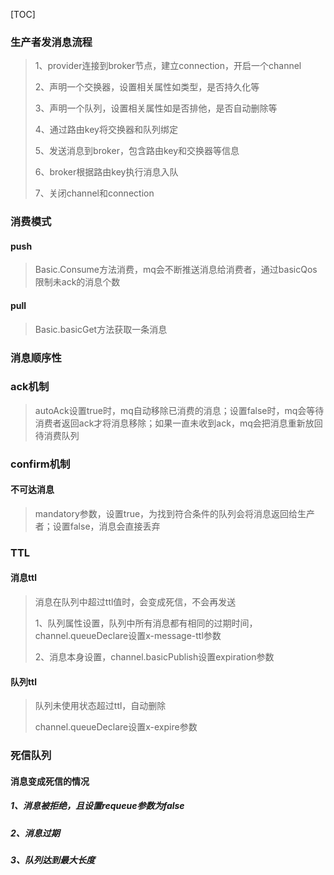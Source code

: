 [TOC]



### 生产者发消息流程

> 1、provider连接到broker节点，建立connection，开启一个channel
>
> 2、声明一个交换器，设置相关属性如类型，是否持久化等
>
> 3、声明一个队列，设置相关属性如是否排他，是否自动删除等
>
> 4、通过路由key将交换器和队列绑定
>
> 5、发送消息到broker，包含路由key和交换器等信息
>
> 6、broker根据路由key执行消息入队
>
> 7、关闭channel和connection

### 消费模式

#### push

>Basic.Consume方法消费，mq会不断推送消息给消费者，通过basicQos限制未ack的消息个数

#### pull

> Basic.basicGet方法获取一条消息

### 消息顺序性



### ack机制

> autoAck设置true时，mq自动移除已消费的消息；设置false时，mq会等待消费者返回ack才将消息移除；如果一直未收到ack，mq会把消息重新放回待消费队列

### confirm机制



#### 不可达消息

> mandatory参数，设置true，为找到符合条件的队列会将消息返回给生产者；设置false，消息会直接丢弃

### TTL

#### 消息ttl

> 消息在队列中超过ttl值时，会变成死信，不会再发送
>
> 1、队列属性设置，队列中所有消息都有相同的过期时间，channel.queueDeclare设置x-message-ttl参数
>
> 2、消息本身设置，channel.basicPublish设置expiration参数

#### 队列ttl

> 队列未使用状态超过ttl，自动删除
>
> channel.queueDeclare设置x-expire参数

### 死信队列

#### 消息变成死信的情况

##### 1、消息被拒绝，且设置requeue参数为false

##### 2、消息过期

##### 3、队列达到最大长度

> 